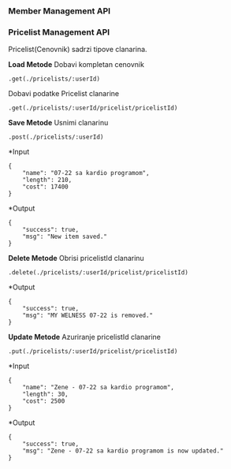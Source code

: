 ### Member Management API

### Pricelist Management API
Pricelist(Cenovnik) sadrzi tipove clanarina. 

**Load Metode**
Dobavi kompletan cenovnik

```
.get(./pricelists/:userId)
```

Dobavi podatke Pricelist clanarine

```
.get(./pricelists/:userId/pricelist/pricelistId)
```

**Save Metode**
Usnimi clanarinu

```
.post(./pricelists/:userId)
```
*Input
```
{
	"name": "07-22 sa kardio programom",
	"length": 210,
	"cost": 17400 
}
```
*Output
```
{
    "success": true,
    "msg": "New item saved."
}
```

**Delete Metode**
Obrisi pricelistId clanarinu

```
.delete(./pricelists/:userId/pricelist/pricelistId)
```
*Output
```
{
    "success": true,
    "msg": "MY WELNESS 07-22 is removed."
}
```
**Update Metode**
Azuriranje pricelistId clanarine

```
.put(./pricelists/:userId/pricelist/pricelistId)
```
*Input
```
{
	"name": "Zene - 07-22 sa kardio programom",
	"length": 30,
	"cost": 2500
}
```
*Output
```
{
    "success": true,
    "msg": "Zene - 07-22 sa kardio programom is now updated."
}
```